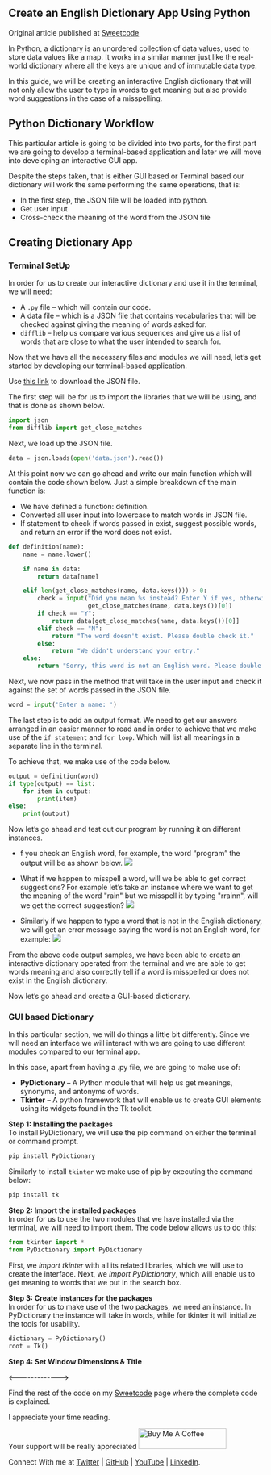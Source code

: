 ## Create an English Dictionary App Using Python

Original article published at [Sweetcode](https://sweetcode.io/create-an-english-dictionary-app-using-python/)

In Python, a dictionary is an unordered collection of data values, used to store data values like a map. It works in a similar manner just like the real-world dictionary where all the keys are unique and of immutable data type.

In this guide, we will be creating an interactive English dictionary that will not only allow the user to type in words to get meaning but also provide word suggestions in the case of a misspelling.

## Python Dictionary Workflow
This particular article is going to be divided into two parts, for the first part we are going to develop a terminal-based application and later we will move into developing an interactive GUI app.

Despite the steps taken, that is either GUI based or Terminal based our dictionary will work the same performing the same operations, that is:

* In the first step, the JSON file will be loaded into python.
* Get user input
* Cross-check the meaning of the word from the JSON file

## Creating Dictionary App
### Terminal SetUp 
In order for us to create our interactive dictionary and use it in the terminal, we will need:
* A `.py` file – which will contain our code.
* A data file – which is a JSON file that contains vocabularies that will be checked against giving the meaning of words asked for.
* `difflib` – help us compare various sequences and give us a list of words that are close to what the user intended to search for. 

Now that we have all the necessary files and modules we will need, let’s get started by developing our terminal-based application.

Use [this link](https://github.com/larymak/Python-project-Scripts/blob/main/OTHERS/PythonDictionary/data.json) to download the JSON file.

The first step will be for us to import the libraries that we will be using, and that is done as shown below.

```python
import json
from difflib import get_close_matches
```

Next, we load up the JSON file.

```python
data = json.loads(open('data.json').read())
```

At this point now we can go ahead and write our main function which will contain the code shown below. Just a simple breakdown of the main function is:

* We have defined a function: definition.
* Converted all user input into lowercase to match words in JSON file.
* If statement to check if words passed in exist, suggest possible words, and return an error if the word does not exist.

```python
def definition(name):
    name = name.lower()

    if name in data:
        return data[name]

    elif len(get_close_matches(name, data.keys())) > 0:      
        check = input("Did you mean %s instead? Enter Y if yes, otherwise N to exit: " %
                      get_close_matches(name, data.keys())[0])
        if check == "Y":
            return data[get_close_matches(name, data.keys())[0]]
        elif check == "N":
            return "The word doesn't exist. Please double check it."
        else:
            return "We didn't understand your entry."
    else:
        return "Sorry, this word is not an English word. Please double check your spelling."

```

Next, we now pass in the method that will take in the user input and check it against the set of words passed in the  JSON file.

```python
word = input('Enter a name: ')
```

The last step is to add an output format. We need to get our answers arranged in an easier manner to read and in order to achieve that we make use of the `if statement` and `for loop`. Which will list all meanings in a separate line in the terminal.

To achieve that, we make use of the code below.

```python
output = definition(word)
if type(output) == list:  
    for item in output:
        print(item)
else:
    print(output)
```

Now let’s go ahead and test out our program by running it on different instances.

* f you check an English word, for example, the word “program” the output will be as shown below.
![](https://sweetcode.io/wp-content/uploads/2022/04/program.jpg)

* What if we happen to misspell a word, will we be able to get correct suggestions? For example let’s take an instance where we want to get the meaning of the word "rain" but we misspell it by typing "rrainn", will we get the correct suggestion?
![](https://sweetcode.io/wp-content/uploads/2022/04/rain.jpg)

* Similarly if we happen to type a word that is not in the English dictionary, we will get an error message saying the word is not an English word, for example:
![](https://sweetcode.io/wp-content/uploads/2022/04/ababa.jpg)

From the above code output samples, we have been able to create an interactive dictionary operated from the terminal and we are able to get words meaning and also correctly tell if a word is misspelled or does not exist in the English dictionary.

Now let’s go ahead and create a GUI-based dictionary.

### GUI based Dictionary 
In this particular section, we will do things a little bit differently. Since we will need an interface we will interact with we are going to use different modules compared to our terminal app.

In this case, apart from having a .py file, we are going to make use of:

* **PyDictionary** – A Python module that will help us get meanings, synonyms, and antonyms of words.
* **Tkinter** – A python framework that will enable us to create GUI elements using its widgets found in the Tk toolkit.

**Step 1: Installing the packages**    
To install PyDictionary, we will use the pip command on either the terminal or command prompt.

```python
pip install PyDictionary
```

Similarly to install `tkinter` we make use of pip by executing the command below: 

```python
pip install tk
```

**Step 2: Import the installed packages**     
In order for us to use the two modules that we have installed via the terminal, we will need to import them. The code below allows us to do this: 

```python
from tkinter import *
from PyDictionary import PyDictionary
``` 

First, we *import tkinter* with all its related libraries, which we will use to create the interface. Next, we *import PyDictionary*, which will enable us to get meaning to words that we put in the search box. 

**Step 3: Create instances for the packages**     
In order for us to make use of the two packages, we need an instance. In PyDictionary the instance will take in words, while for tkinter it will initialize the tools for usability. 

```python
dictionary = PyDictionary()
root = Tk()
```

**Step 4: Set Window Dimensions & Title**   

<------------->

Find the rest of the code on my [Sweetcode](https://sweetcode.io/create-an-english-dictionary-app-using-python/) page where the complete code is explained. 

I appreciate your time reading.

Your support will be really appreciated
 <a href="https://www.buymeacoffee.com/lary" target="_blank"><img src="https://cdn.buymeacoffee.com/buttons/default-orange.png" alt="Buy Me A Coffee" height="41" width="174"></a>

Connect With me at [Twitter](https://twitter.com/larymak1) | [GitHub](https://github.com/larymak) | [YouTube](https://www.youtube.com/channel/UCrT1ARRZfLOuf6nc_97eXEg) | [LinkedIn](https://www.linkedin.com/in/hillary-nyakundi).


